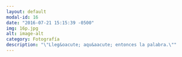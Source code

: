 ```yaml
---
layout: default
modal-id: 16
date: "2016-07-21 15:15:39 -0500"
img: 16p.jpg
alt: image-alt
category: Fotografía
description: "\"Lleg&oacute; aqu&aacute; entonces la palabra.\""
---
```

